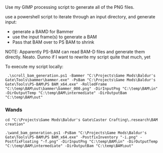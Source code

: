 Use my GIMP processing script to generate all of the PNG files.

use a powershell script to iterate through an input directory, and generate input:

- generate a BAMD for Bammer
- use the input frame(s) to generate a BAM
- Pass that BAM over to PS BAM to shrink

NOTE: Apparently PS-BAM can read BAM-D files and generate them directly. Neato. Dunno if I want to rewrite my script quite that much, yet



To execute my script locally:

```
 .\scroll_bam_generation.ps1 -Bammer "C:\Projects\Game Mods\Baldur's Gate\Tools\bammer\bammer.exe" -PsBam "C:\Projects\Game Mods\Baldur's Gate\Tools\PS-BAM\PS BAM_x64.exe" -RolledFrame "C:\temp\BAM\out\bammer\bammer_000.png" -DirInputPng "C:\temp\BAM\in" -DirOutputTemp "C:\temp\BAM\intermediate" -DirOutputBam "C:\temp\BAM\out"
```

### Wands
```
cd "C:\Projects\Game Mods\Baldur's Gate\Caster Crafting\.research\BAM creation"
```

```
.\wand_bam_generation.ps1 -PsBam "C:\Projects\Game Mods\Baldur's Gate\Tools\PS-BAM\PS BAM_x64.exe" -PostfixInventory "-i.png" -PostfixFloating "-f.png" -DirInputPng "C:\temp\BAM\in" -DirOutputTemp "C:\temp\BAM\intermediate" -DirOutputBam "C:\temp\BAM\out"
```
